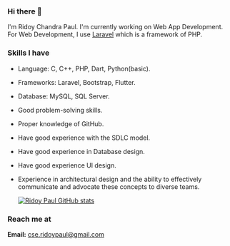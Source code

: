 ### Hi there 👋
I'm Ridoy Chandra Paul. I'm currently working on Web App Development. For Web Development, I use [Laravel](https://laravel.com) which is a framework of PHP.

### Skills I have
* Language: C, C++, PHP, Dart, Python(basic).
* Frameworks: Laravel, Bootstrap, Flutter.
* Database: MySQL, SQL Server.
* Good problem-solving skills.
* Proper knowledge of GitHub.
* Have good experience with the SDLC model.
* Have good experience in Database design.
* Have good experience UI design.
* Experience in architectural design and the ability to effectively communicate and advocate these concepts to diverse teams.

  [![Ridoy Paul GitHub stats](https://github-readme-stats.vercel.app/api?username=Ridoy-paul)](https://github.com/Ridoy-paul/github-readme-stats)

### Reach me at
**Email:** cse.ridoypaul@gmail.com
